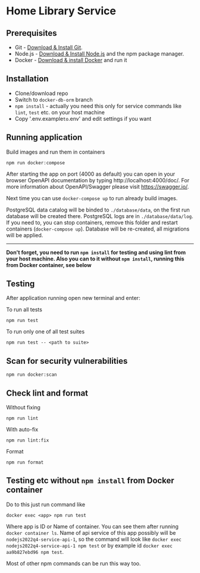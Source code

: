 # Home Library Service

## Prerequisites

- Git - [Download & Install Git](https://git-scm.com/downloads).
- Node.js - [Download & Install Node.js](https://nodejs.org/en/download/) and the npm package manager.
- Docker - [Download & install Docker](https://www.docker.com/) and run it

## Installation

- Clone/download repo
- Switch to `docker-db-orm` branch
- `npm install` - actually you need this only for service commands like `lint`, `test` etc. on your host machine
- Copy '.env.example` to `.env' and edit settings if you want

## Running application

Build images and run them in containers
```
npm run docker:compose
```

After starting the app on port (4000 as default) you can open
in your browser OpenAPI documentation by typing http://localhost:4000/doc/.
For more information about OpenAPI/Swagger please visit https://swagger.io/.

Next time you can use `docker-compose up` to run already build images.

PostgreSQL data catalog will be binded to `./database/data`, on the first run database will be created there. PostgreSQL logs are in `./database/data/log`. If you need to, you can stop containers, remove this folder and restart containers (`docker-compose up`). Database will be re-created, all migrations will be applied.

---

**Don't forget, you need to run `npm install` for testing and using lint from your host machine. Also you can to it without `npm install`, running this from Docker container, see below**

## Testing

After application running open new terminal and enter:

To run all tests
```
npm run test
```

To run only one of all test suites
```
npm run test -- <path to suite>
```

## Scan for security vulnerabilities

```
npm run docker:scan
```

## Check lint and format

Without fixing
```
npm run lint
```

With auto-fix
```
npm run lint:fix
```

Format
```
npm run format
```

## Testing etc without `npm install` from Docker container

Do to this just run command like
```
docker exec <app> npm run test
```
Where app is ID or Name of container. You can see them after running `docker container ls`. Name of api service of this app possibly will be `nodejs2022q4-service-api-1`, so the command will look like `docker exec nodejs2022q4-service-api-1 npm test` or by example id `docker exec aa9b827ebd96 npm test`.

Most of other npm commands can be run this way too.
